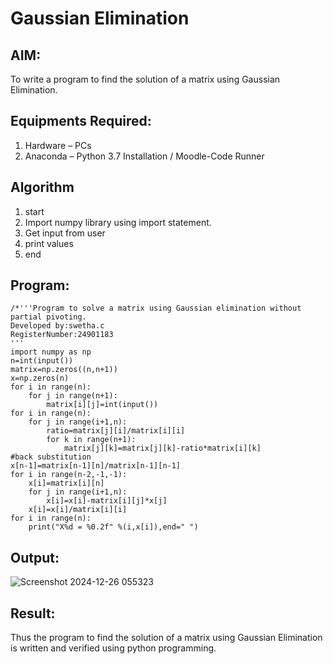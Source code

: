 # Gaussian Elimination

## AIM:
To write a program to find the solution of a matrix using Gaussian Elimination.

## Equipments Required:
1. Hardware – PCs
2. Anaconda – Python 3.7 Installation / Moodle-Code Runner

## Algorithm
1. start
2. Import numpy library using import statement.
3. Get input from user
4. print values
5. end

## Program:
```
/*'''Program to solve a matrix using Gaussian elimination without partial pivoting.
Developed by:swetha.c
RegisterNumber:24901183
'''
import numpy as np
n=int(input())
matrix=np.zeros((n,n+1))
x=np.zeros(n)
for i in range(n):
    for j in range(n+1):
        matrix[i][j]=int(input())
for i in range(n):
    for j in range(i+1,n):
        ratio=matrix[j][i]/matrix[i][i]
        for k in range(n+1):
            matrix[j][k]=matrix[j][k]-ratio*matrix[i][k]
#back substitution
x[n-1]=matrix[n-1][n]/matrix[n-1][n-1]
for i in range(n-2,-1,-1):
    x[i]=matrix[i][n]
    for j in range(i+1,n):
        x[i]=x[i]-matrix[i][j]*x[j]
    x[i]=x[i]/matrix[i][i]
for i in range(n):
    print("X%d = %0.2f" %(i,x[i]),end=" ")
```
## Output:
![Screenshot 2024-12-26 055323](https://github.com/user-attachments/assets/be1965ac-4510-4477-a38e-0cf7045caf93)


## Result:
Thus the program to find the solution of a matrix using Gaussian Elimination is written and verified using python programming.

